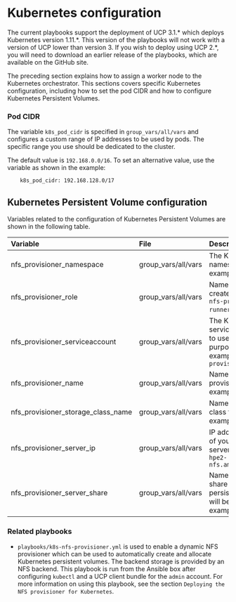 # Kubernetes configuration

The current playbooks support the deployment of UCP 3.1.\* which deploys Kubernetes version 1.11.\*. This version of the playbooks will not work with a version of UCP lower than version 3. If you wish to deploy using UCP 2.\*, you will need to download an earlier release of the playbooks, which are available on the GitHub site.

The preceding section explains how to assign a worker node to the Kubernetes orchestrator. This sections covers specific Kubernetes configuration, including how to set the pod CIDR and how to configure Kubernetes Persistent Volumes.

### Pod CIDR

The variable `k8s_pod_cidr` is specified in `group_vars/all/vars` and configures a custom range of IP addresses to be used by pods. The specific range you use should be dedicated to the cluster.

The default value is `192.168.0.0/16`. To set an alternative value, use the variable as shown in the example:

```
    k8s_pod_cidr: 192.168.128.0/17
```

## Kubernetes Persistent Volume configuration

Variables related to the configuration of Kubernetes Persistent Volumes are shown in the following table.

|Variable|File|Description|
|:-------|:---|:----------|
|nfs_provisioner_namespace|group_vars/all/vars|The Kubernetes namespace, for example, `nfsstorage`|
|nfs_provisioner_role|group_vars/all/vars|Name of the role to create, for example, `nfs-provisioner-runner`.|
|nfs_provisioner_serviceaccount|group_vars/all/vars|The Kubernetes service account name to use for RBAC purposes, for example, `nfs-provisioner`|
|nfs_provisioner_name|group_vars/all/vars|Name of the provisioner, for example, `hpe.com/nfs`|
|nfs_provisioner_storage_class_name|group_vars/all/vars|Name of the storage class to create, for example, `nfs`|
|nfs_provisioner_server_ip|group_vars/all/vars|IP address (or FQDN) of your external NFS server, for example, `hpe2-nfs.am2.cloudra.local`|
|nfs_provisioner_server_share|group_vars/all/vars|Name of the NFS share where all the persistent volume data will be stored, for example, `/k8s`|

### Related playbooks

-   `playbooks/k8s-nfs-provisioner.yml` is used to enable a dynamic NFS provisioner which can be used to automatically create and allocate Kubernetes persistent volumes. The backend storage is provided by an NFS backend. This playbook is run from the Ansible box after configuring `kubectl` and a UCP client bundle for the `admin` account. For more information on using this playbook, see the section `Deploying the NFS provisioner for Kubernetes`.
